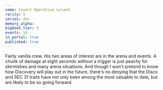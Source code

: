```yaml
---
name: Covert Operative Leland
rarity: 5
series: dsc
memory_alpha:
bigbook_tier: 5
events: 16
in_portal: true
published: true
---
```


Fairly vanilla crew. His two areas of interest are in the arena and events. A chunk of damage at eight seconds without a trigger is just peachy for skirmishes and many arena situations. And though I won't pretend to know how Discovery will play out in the future, there's no denying that the Disco and SEC 31 traits have not only been among the most valuable to date, but are likely to be so going forward.
